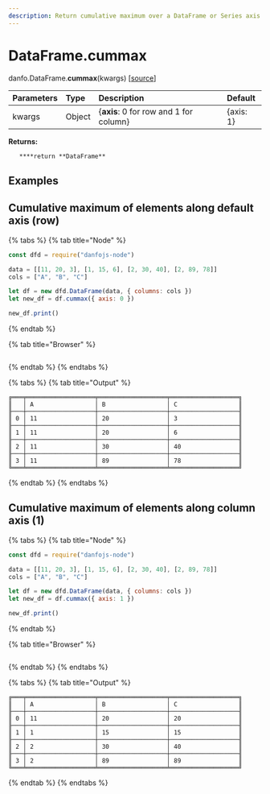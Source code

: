 ```yaml
---
description: Return cumulative maximum over a DataFrame or Series axis.
---
```


# DataFrame.cummax

danfo.DataFrame.**cummax**\(kwargs\) \[[source](https://github.com/opensource9ja/danfojs/blob/3398c2f540c16ac95599a05b6f2db4eff8a258c9/danfojs/src/core/frame.js#L739)\]

| Parameters | Type | Description | Default |
| :--- | :--- | :--- | :--- |
| kwargs | Object | {**axis**: 0 for row and 1 for column} | {axis: 1} |

**Returns:**

       ****return **DataFrame**

## **Examples**

## Cumulative maximum of elements along default axis \(row\)

{% tabs %}
{% tab title="Node" %}
```javascript
const dfd = require("danfojs-node")

data = [[11, 20, 3], [1, 15, 6], [2, 30, 40], [2, 89, 78]]
cols = ["A", "B", "C"]

let df = new dfd.DataFrame(data, { columns: cols })
let new_df = df.cummax({ axis: 0 })

new_df.print()
```
{% endtab %}

{% tab title="Browser" %}
```

```
{% endtab %}
{% endtabs %}

{% tabs %}
{% tab title="Output" %}
```text
╔═══╤═══════════════════╤═══════════════════╤═══════════════════╗
║   │ A                 │ B                 │ C                 ║
╟───┼───────────────────┼───────────────────┼───────────────────╢
║ 0 │ 11                │ 20                │ 3                 ║
╟───┼───────────────────┼───────────────────┼───────────────────╢
║ 1 │ 11                │ 20                │ 6                 ║
╟───┼───────────────────┼───────────────────┼───────────────────╢
║ 2 │ 11                │ 30                │ 40                ║
╟───┼───────────────────┼───────────────────┼───────────────────╢
║ 3 │ 11                │ 89                │ 78                ║
╚═══╧═══════════════════╧═══════════════════╧═══════════════════╝
```
{% endtab %}
{% endtabs %}

## Cumulative maximum of elements along column axis \(1\)

{% tabs %}
{% tab title="Node" %}
```javascript
const dfd = require("danfojs-node")

data = [[11, 20, 3], [1, 15, 6], [2, 30, 40], [2, 89, 78]]
cols = ["A", "B", "C"]

let df = new dfd.DataFrame(data, { columns: cols })
let new_df = df.cummax({ axis: 1 })

new_df.print()
```
{% endtab %}

{% tab title="Browser" %}
```

```
{% endtab %}
{% endtabs %}

{% tabs %}
{% tab title="Output" %}
```text
╔═══╤═══════════════════╤═══════════════════╤═══════════════════╗
║   │ A                 │ B                 │ C                 ║
╟───┼───────────────────┼───────────────────┼───────────────────╢
║ 0 │ 11                │ 20                │ 20                ║
╟───┼───────────────────┼───────────────────┼───────────────────╢
║ 1 │ 1                 │ 15                │ 15                ║
╟───┼───────────────────┼───────────────────┼───────────────────╢
║ 2 │ 2                 │ 30                │ 40                ║
╟───┼───────────────────┼───────────────────┼───────────────────╢
║ 3 │ 2                 │ 89                │ 89                ║
╚═══╧═══════════════════╧═══════════════════╧═══════════════════╝
```
{% endtab %}
{% endtabs %}

